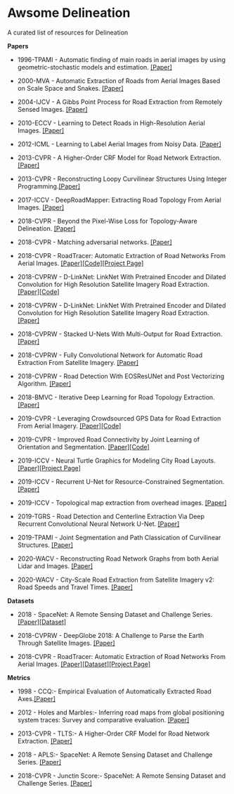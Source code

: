 # Awsome Delineation

A curated list of resources for Delineation

**Papers**

+ 1996-TPAMI - Automatic finding of main roads in aerial images by using geometric-stochastic models and estimation. [[Paper]](https://ieeexplore.ieee.org/document/341090)

+ 2000-MVA - Automatic Extraction of Roads from Aerial Images Based on Scale Space and Snakes. [[Paper]](http://www.irisa.fr/vista/Papers/2000_mva_laptev.pdf)

+ 2004-IJCV - A Gibbs Point Process for Road Extraction from Remotely Sensed Images. [[Paper]](https://link.springer.com/article/10.1023/B:VISI.0000013086.45688.5d)

+ 2010-ECCV - Learning to Detect Roads in High-Resolution Aerial Images. [[Paper]](https://www.cs.toronto.edu/~hinton/absps/road_detection.pdf)

+ 2012-ICML - Learning to Label Aerial Images from Noisy Data. [[Paper]](https://www.cs.toronto.edu/~vmnih/docs/noisy_maps.pdf)

+ 2013-CVPR - A Higher-Order CRF Model for Road Network Extraction. [[Paper]](https://ieeexplore.ieee.org/document/6619066)

+ 2013-CVPR - Reconstructing Loopy Curvilinear Structures Using Integer Programming.[[Paper]](https://ieeexplore.ieee.org/document/6619082)

+ 2017-ICCV - DeepRoadMapper: Extracting Road Topology From Aerial Images. [[Paper]](http://openaccess.thecvf.com/content_iccv_2017/html/Mattyus_DeepRoadMapper_Extracting_Road_ICCV_2017_paper.html)

+ 2018-CVPR - Beyond the Pixel-Wise Loss for Topology-Aware Delineation. [[Paper]](https://arxiv.org/abs/1712.02190)

+ 2018-CVPR - Matching adversarial networks. [[Paper]](http://openaccess.thecvf.com/content_cvpr_2018/html/Mattyus_Matching_Adversarial_Networks_CVPR_2018_paper.html)

+ 2018-CVPR - RoadTracer: Automatic Extraction of Road Networks From Aerial Images. [[Paper]](http://openaccess.thecvf.com/content_cvpr_2018/html/Bastani_RoadTracer_Automatic_Extraction_CVPR_2018_paper.html)[[Code]](https://github.com/mitroadmaps/roadtracer)[[Project Page]](https://roadmaps.csail.mit.edu/roadtracer/)

+ 2018-CVPRW - D-LinkNet: LinkNet With Pretrained Encoder and Dilated Convolution for High Resolution Satellite Imagery Road Extraction. [[Paper]](http://openaccess.thecvf.com/content_cvpr_2018_workshops/w4/html/Zhou_D-LinkNet_LinkNet_With_CVPR_2018_paper.html)[[Code]](https://github.com/zlkanata/DeepGlobe-Road-Extraction-Challenge)

+ 2018-CVPRW - D-LinkNet: LinkNet With Pretrained Encoder and Dilated Convolution for High Resolution Satellite Imagery Road Extraction. [[Paper]](http://openaccess.thecvf.com/content_cvpr_2018_workshops/w4/html/Zhou_D-LinkNet_LinkNet_With_CVPR_2018_paper.html)

+ 2018-CVPRW - Stacked U-Nets With Multi-Output for Road Extraction. [[Paper]](http://openaccess.thecvf.com/content_cvpr_2018_workshops/w4/html/Sun_Stacked_U-Nets_With_CVPR_2018_paper.html)

+ 2018-CVPRW - Fully Convolutional Network for Automatic Road Extraction From Satellite Imagery. [[Paper]](http://openaccess.thecvf.com/content_cvpr_2018_workshops/w4/html/Buslaev_Fully_Convolutional_Network_CVPR_2018_paper.html)

+ 2018-CVPRW - Road Detection With EOSResUNet and Post Vectorizing Algorithm. [[Paper]](http://openaccess.thecvf.com/content_cvpr_2018_workshops/w4/html/Filin_Road_Detection_With_CVPR_2018_paper.html)

+ 2018-BMVC - Iterative Deep Learning for Road Topology Extraction. [[Paper]](https://arxiv.org/abs/1808.09814)

+ 2019-CVPR - Leveraging Crowdsourced GPS Data for Road Extraction From Aerial Imagery. [[Paper]](http://openaccess.thecvf.com/content_CVPR_2019/html/Sun_Leveraging_Crowdsourced_GPS_Data_for_Road_Extraction_From_Aerial_Imagery_CVPR_2019_paper.html)[[Code]](https://github.com/suniique/Leveraging-Crowdsourced-GPS-Data-for-Road-Extraction-from-Aerial-Imagery)

+ 2019-CVPR - Improved Road Connectivity by Joint Learning of Orientation and Segmentation. [[Paper]](http://openaccess.thecvf.com/content_CVPR_2019/html/Batra_Improved_Road_Connectivity_by_Joint_Learning_of_Orientation_and_Segmentation_CVPR_2019_paper.html)[[Code]](https://github.com/anilbatra2185/road_connectivity)

+ 2019-ICCV - Neural Turtle Graphics for Modeling City Road Layouts. [[Paper]](http://openaccess.thecvf.com/content_ICCV_2019/html/Chu_Neural_Turtle_Graphics_for_Modeling_City_Road_Layouts_ICCV_2019_paper.html)[[Project Page]](https://amlankar.github.io/publication/ntg/)

+ 2019-ICCV - Recurrent U-Net for Resource-Constrained Segmentation. [[Paper]](http://openaccess.thecvf.com/content_ICCV_2019/html/Wang_Recurrent_U-Net_for_Resource-Constrained_Segmentation_ICCV_2019_paper.html)

+ 2019-ICCV - Topological map extraction from overhead images. [[Paper]](http://openaccess.thecvf.com/content_ICCV_2019/html/Li_Topological_Map_Extraction_From_Overhead_Images_ICCV_2019_paper.html)

+ 2019-TGRS - Road Detection and Centerline Extraction Via Deep Recurrent Convolutional Neural Network U-Net. [[Paper]](https://ieeexplore.ieee.org/document/8714072)

+ 2019-TPAMI - Joint Segmentation and Path Classication of Curvilinear Structures. [[Paper]](https://arxiv.org/abs/1905.03892)

+ 2020-WACV - Reconstructing Road Network Graphs from both Aerial Lidar and Images. [[Paper]](http://openaccess.thecvf.com/content_WACV_2020/html/Parajuli_Reconstructing_Road_Network_Graphs_from_both_Aerial_Lidar_and_Images_WACV_2020_paper.html)

+ 2020-WACV - City-Scale Road Extraction from Satellite Imagery v2: Road Speeds and Travel Times. [[Paper]](http://openaccess.thecvf.com/content_WACV_2020/html/Van_Etten_City-Scale_Road_Extraction_from_Satellite_Imagery_v2_Road_Speeds_and_WACV_2020_paper.html)


**Datasets**

+ 2018 - SpaceNet: A Remote Sensing Dataset and Challenge Series. [[Paper]](https://arxiv.org/abs/1807.01232)[[Dataset]](https://spacenetchallenge.github.io/datasets/datasetHomePage.html)

+ 2018-CVPRW - DeepGlobe 2018: A Challenge to Parse the Earth Through Satellite Images. [[Paper]](http://openaccess.thecvf.com/content_cvpr_2018_workshops/w4/html/Demir_DeepGlobe_2018_A_CVPR_2018_paper.html)

+ 2018-CVPR - RoadTracer: Automatic Extraction of Road Networks From Aerial Images. [[Paper]](http://openaccess.thecvf.com/content_cvpr_2018/html/Bastani_RoadTracer_Automatic_Extraction_CVPR_2018_paper.html)[[Dataset]](https://github.com/mitroadmaps/roadtracer)[[Project Page]](https://roadmaps.csail.mit.edu/roadtracer/)

**Metrics**
+ 1998 - CCQ:- Empirical Evaluation of Automatically Extracted Road Axes.[[Paper]](http://citeseerx.ist.psu.edu/viewdoc/summary?doi=10.1.1.57.5701)

+ 2012 - Holes and Marbles:- Inferring road maps from global positioning system traces: Survey and comparative evaluation. [[Paper]](https://www.cs.uic.edu/~jakob/papers/biagioni-trr12.pdf)

+ 2013-CVPR - TLTS:- A Higher-Order CRF Model for Road Network Extraction. [[Paper]](https://ieeexplore.ieee.org/document/6619066)

+ 2018 - APLS:- SpaceNet: A Remote Sensing Dataset and Challenge Series. [[Paper]](https://arxiv.org/abs/1807.01232)

+ 2018-CVPR - Junctin Score:- SpaceNet: A Remote Sensing Dataset and Challenge Series. [[Paper]](https://arxiv.org/abs/1807.01232)
